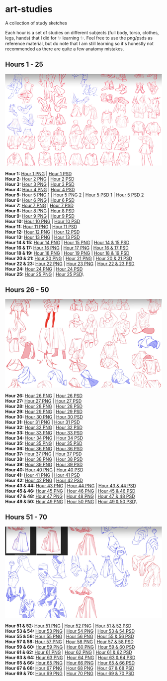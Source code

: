 # art-studies
A collection of study sketches

Each hour is a set of studies on different subjects (full body, torso, clothes, legs, hands) that I did for ✨ learning ✨. Feel free to use the png/psds as reference material, but do note that I am still learning so it's honestly not recommended as there are quite a few anatomy mistakes.

## Hours 1 - 25
![Collage of Hours 1 through 25](https://github.com/cindpear/art-studies/blob/main/hour-1-25.jpg)

**Hour 1:** [Hour 1 PNG](https://github.com/cindpear/art-studies/blob/main/IMG_2957.png) | [Hour 1 PSD](https://github.com/cindpear/art-studies/blob/main/Hour_1.psd)\
**Hour 2:** [Hour 2 PNG](https://github.com/cindpear/art-studies/blob/main/IMG_2966.png) | [Hour 2 PSD](https://github.com/cindpear/art-studies/blob/main/Hour_2.psd)\
**Hour 3:** [Hour 3 PNG](https://github.com/cindpear/art-studies/blob/main/IMG_2971.png) | [Hour 3 PSD](https://github.com/cindpear/art-studies/blob/main/Hour_3.psd)\
**Hour 4:** [Hour 4 PNG](https://github.com/cindpear/art-studies/blob/main/IMG_2984.png) | [Hour 4 PSD](https://github.com/cindpear/art-studies/blob/main/Hour_4.psd)\
**Hour 5:** [Hour 5 PNG 1](https://github.com/cindpear/art-studies/blob/main/IMG_2991.png) | [Hour 5 PNG 2](https://github.com/cindpear/art-studies/blob/main/IMG_2992.png) | [Hour 5 PSD 1](https://github.com/cindpear/art-studies/blob/main/Hour_5-1.psd) | [Hour 5 PSD 2](https://github.com/cindpear/art-studies/blob/main/Hour_5-2.psd)\
**Hour 6:** [Hour 6 PNG](https://github.com/cindpear/art-studies/blob/main/IMG_3004.png) | [Hour 6 PSD](https://github.com/cindpear/art-studies/blob/main/Hour_6.psd)\
**Hour 7:** [Hour 7 PNG](https://github.com/cindpear/art-studies/blob/main/IMG_3012.png) | [Hour 7 PSD](https://github.com/cindpear/art-studies/blob/main/Hour_7.psd)\
**Hour 8:** [Hour 8 PNG](https://github.com/cindpear/art-studies/blob/main/IMG_3022.png) | [Hour 8 PSD](https://github.com/cindpear/art-studies/blob/main/Hour_8.psd)\
**Hour 9:** [Hour 9 PNG](https://github.com/cindpear/art-studies/blob/main/IMG_3029.png) | [Hour 9 PSD](https://github.com/cindpear/art-studies/blob/main/Hour_9.psd)\
**Hour 10:** [Hour 10 PNG](https://github.com/cindpear/art-studies/blob/main/IMG_3042.png) | [Hour 10 PSD](https://github.com/cindpear/art-studies/blob/main/Hour_10.psd)\
**Hour 11:** [Hour 11 PNG](https://github.com/cindpear/art-studies/blob/main/IMG_3044.png) | [Hour 11 PSD](https://github.com/cindpear/art-studies/blob/main/Hour_11.psd)\
**Hour 12:** [Hour 12 PNG](https://github.com/cindpear/art-studies/blob/main/IMG_3056.png) | [Hour 12 PSD](https://github.com/cindpear/art-studies/blob/main/Hour_12.psd)\
**Hour 13:** [Hour 13 PNG](https://github.com/cindpear/art-studies/blob/main/IMG_3061.png) | [Hour 13 PSD](https://github.com/cindpear/art-studies/blob/main/Hour_13.psd)\
**Hour 14 & 15:** [Hour 14 PNG](https://github.com/cindpear/art-studies/blob/main/IMG_3241.png) | [Hour 15 PNG](https://github.com/cindpear/art-studies/blob/main/hour-15.png) | [Hour 14 & 15 PSD](https://github.com/cindpear/art-studies/blob/main/Hour_14_%26_15.psd)\
**Hour 16 & 17:** [Hour 16 PNG](https://github.com/cindpear/art-studies/blob/main/IMG_3242.png) | [Hour 17 PNG](https://github.com/cindpear/art-studies/blob/main/IMG_3076.png) | [Hour 16 & 17 PSD](https://github.com/cindpear/art-studies/blob/main/Hour_16_%26_17.psd)\
**Hour 18 & 19:** [Hour 18 PNG](https://github.com/cindpear/art-studies/blob/main/hour-18.png) | [Hour 19 PNG](https://github.com/cindpear/art-studies/blob/main/hour-19.png) | [Hour 18 & 19 PSD](https://github.com/cindpear/art-studies/blob/main/Hour_18_%26_19.psd)\
**Hour 20 & 21:** [Hour 20 PNG](https://github.com/cindpear/art-studies/blob/main/hour-20.png) | [Hour 21 PNG](https://github.com/cindpear/art-studies/blob/main/hour-21.png) | [Hour 20 & 21 PSD](https://github.com/cindpear/art-studies/blob/main/Hour_20_%26_21.psd)\
**Hour 22 & 23:** [Hour 22 PNG](https://github.com/cindpear/art-studies/blob/main/hour-22.jpg) | [Hour 23 PNG](https://github.com/cindpear/art-studies/blob/main/hour-23.png) | [Hour 22 & 23 PSD](https://github.com/cindpear/art-studies/blob/main/Hour_22_%26_23.psd)\
**Hour 24:** [Hour 24 PNG](https://github.com/cindpear/art-studies/blob/main/hour-24.png) | [Hour 24 PSD](https://github.com/cindpear/art-studies/blob/main/Hour_24.psd)\
**Hour 25:** [Hour 25 PNG](https://github.com/cindpear/art-studies/blob/main/hour-25.png) | [Hour 25 PSD](https://github.com/cindpear/art-studies/blob/main/Hour_25.psd)\

## Hours 26 - 50
![Collage of Hours 26 through 50](https://github.com/cindpear/art-studies/blob/main/hour-26-50.jpg)

**Hour 26:** [Hour 26 PNG](https://github.com/cindpear/art-studies/blob/main/hour-26.png) | [Hour 26 PSD](https://github.com/cindpear/art-studies/blob/main/Hour_26.psd)\
**Hour 27:** [Hour 27 PNG](https://github.com/cindpear/art-studies/blob/main/hour-27.png) | [Hour 27 PSD](https://github.com/cindpear/art-studies/blob/main/Hour_27.psd)\
**Hour 28:** [Hour 28 PNG](https://github.com/cindpear/art-studies/blob/main/hour-28.png) | [Hour 28 PSD](https://github.com/cindpear/art-studies/blob/main/Hour_28.psd)\
**Hour 29:** [Hour 29 PNG](https://github.com/cindpear/art-studies/blob/main/hour-29.png) | [Hour 29 PSD](https://github.com/cindpear/art-studies/blob/main/Hour_29.psd)\
**Hour 30:** [Hour 30 PNG](https://github.com/cindpear/art-studies/blob/main/hour-30.png) | [Hour 30 PSD](https://github.com/cindpear/art-studies/blob/main/Hour_30.psd)\
**Hour 31:** [Hour 31 PNG](https://github.com/cindpear/art-studies/blob/main/hour-31.png) | [Hour 31 PSD](https://github.com/cindpear/art-studies/blob/main/Hour_31.psd)\
**Hour 32:** [Hour 32 PNG](https://github.com/cindpear/art-studies/blob/main/hour-32.png) | [Hour 32 PSD](https://github.com/cindpear/art-studies/blob/main/Hour_32.psd)\
**Hour 33:** [Hour 33 PNG](https://github.com/cindpear/art-studies/blob/main/hour-33.png) | [Hour 33 PSD](https://github.com/cindpear/art-studies/blob/main/Hour_33.psd)\
**Hour 34:** [Hour 34 PNG](https://github.com/cindpear/art-studies/blob/main/hour-34.png) | [Hour 34 PSD](https://github.com/cindpear/art-studies/blob/main/Hour_34.psd)\
**Hour 35:** [Hour 35 PNG](https://github.com/cindpear/art-studies/blob/main/hour-35.png) | [Hour 35 PSD](https://github.com/cindpear/art-studies/blob/main/Hour_35.psd)\
**Hour 36:** [Hour 36 PNG](https://github.com/cindpear/art-studies/blob/main/hour-36.png) | [Hour 36 PSD](https://github.com/cindpear/art-studies/blob/main/Hour_36.psd)\
**Hour 37:** [Hour 37 PNG](https://github.com/cindpear/art-studies/blob/main/hour-37.png) | [Hour 37 PSD](https://github.com/cindpear/art-studies/blob/main/Hour_37.psd)\
**Hour 38:** [Hour 38 PNG](https://github.com/cindpear/art-studies/blob/main/hour-38.png) | [Hour 38 PSD](https://github.com/cindpear/art-studies/blob/main/Hour_38.psd)\
**Hour 39:** [Hour 39 PNG](https://github.com/cindpear/art-studies/blob/main/hour-39.png) | [Hour 39 PSD](https://github.com/cindpear/art-studies/blob/main/Hour_39.psd)\
**Hour 40:** [Hour 40 PNG](https://github.com/cindpear/art-studies/blob/main/hour-40.png) | [Hour 40 PSD](https://github.com/cindpear/art-studies/blob/main/Hour_40.psd)\
**Hour 41:** [Hour 41 PNG](https://github.com/cindpear/art-studies/blob/main/hour-41.png) | [Hour 41 PSD](https://github.com/cindpear/art-studies/blob/main/Hour_41.psd)\
**Hour 42:** [Hour 42 PNG](https://github.com/cindpear/art-studies/blob/main/hour-42.png) | [Hour 42 PSD](https://github.com/cindpear/art-studies/blob/main/Hour_42.psd)\
**Hour 43 & 44:** [Hour 43 PNG](https://github.com/cindpear/art-studies/blob/main/hour-43.png) | [Hour 44 PNG](https://github.com/cindpear/art-studies/blob/main/hour-44.png) | [Hour 43 & 44 PSD](https://github.com/cindpear/art-studies/blob/main/Hour_43_%26_44.psd)\
**Hour 45 & 46:** [Hour 45 PNG](https://github.com/cindpear/art-studies/blob/main/hour-45.png) | [Hour 46 PNG](https://github.com/cindpear/art-studies/blob/main/hour-46.png) | [Hour 45 & 46 PSD](https://github.com/cindpear/art-studies/blob/main/Hour_45_%26_46.psd)\
**Hour 47 & 48:** [Hour 47 PNG](https://github.com/cindpear/art-studies/blob/main/hour-47.png) | [Hour 48 PNG](https://github.com/cindpear/art-studies/blob/main/hour-48.png) | [Hour 47 & 48 PSD](https://github.com/cindpear/art-studies/blob/main/Hour_47_%26_48.psd)\
**Hour 49 & 50:** [Hour 49 PNG](https://github.com/cindpear/art-studies/blob/main/hour-49.png) | [Hour 50 PNG](https://github.com/cindpear/art-studies/blob/main/hour-50.png) | [Hour 49 & 50 PSD](https://github.com/cindpear/art-studies/blob/main/Hour_49_%26_50.psd)\

## Hours 51 - 70
![Collage of Hours 51 through 70](https://github.com/cindpear/art-studies/blob/main/hour-51-70.jpg)

**Hour 51 & 52:** [Hour 51 PNG](https://github.com/cindpear/art-studies/blob/main/hour-51.png) | [Hour 52 PNG](https://github.com/cindpear/art-studies/blob/main/hour-52.png) | [Hour 51 & 52 PSD](https://github.com/cindpear/art-studies/blob/main/Hour_51_%26_52.psd)\
**Hour 53 & 54:** [Hour 53 PNG](https://github.com/cindpear/art-studies/blob/main/hour-53.png) | [Hour 54 PNG](https://github.com/cindpear/art-studies/blob/main/hour-54.png) | [Hour 53 & 54 PSD](https://github.com/cindpear/art-studies/blob/main/Hour_53_%26_54.psd)\
**Hour 55 & 56:** [Hour 55 PNG](https://github.com/cindpear/art-studies/blob/main/hour-55.png) | [Hour 56 PNG](https://github.com/cindpear/art-studies/blob/main/hour-56.png) | [Hour 55 & 56 PSD](https://github.com/cindpear/art-studies/blob/main/Hour_55_%26_56.psd)\
**Hour 57 & 58:** [Hour 57 PNG](https://github.com/cindpear/art-studies/blob/main/hour-57.png) | [Hour 58 PNG](https://github.com/cindpear/art-studies/blob/main/hour-58.png) | [Hour 57 & 58 PSD](https://github.com/cindpear/art-studies/blob/main/Hour_57_%26_58.psd)\
**Hour 59 & 60:** [Hour 59 PNG](https://github.com/cindpear/art-studies/blob/main/hour-59.png) | [Hour 60 PNG](https://github.com/cindpear/art-studies/blob/main/hour-60.png) | [Hour 59 & 60 PSD](https://github.com/cindpear/art-studies/blob/main/Hour_59_%26_60.psd)\
**Hour 61 & 62:** [Hour 61 PNG](https://github.com/cindpear/art-studies/blob/main/hour-61.png) | [Hour 62 PNG](https://github.com/cindpear/art-studies/blob/main/hour-62.png) | [Hour 61 & 62 PSD](https://github.com/cindpear/art-studies/blob/main/Hour_61_%26_62.psd)\
**Hour 63 & 64:** [Hour 63 PNG](https://github.com/cindpear/art-studies/blob/main/hour-63.png) | [Hour 64 PNG](https://github.com/cindpear/art-studies/blob/main/hour-64.png) | [Hour 63 & 64 PSD](https://github.com/cindpear/art-studies/blob/main/Hour_63_%26_64.psd)\
**Hour 65 & 66:** [Hour 65 PNG](https://github.com/cindpear/art-studies/blob/main/hour-65.png) | [Hour 66 PNG](https://github.com/cindpear/art-studies/blob/main/hour-66.png) | [Hour 65 & 66 PSD](https://github.com/cindpear/art-studies/blob/main/Hour_65_%26_66.psd)\
**Hour 67 & 68:** [Hour 67 PNG](https://github.com/cindpear/art-studies/blob/main/hour-67.png) | [Hour 68 PNG](https://github.com/cindpear/art-studies/blob/main/hour-68.png) | [Hour 67 & 68 PSD](https://github.com/cindpear/art-studies/blob/main/Hour_67_%26_68.psd)\
**Hour 69 & 70:** [Hour 69 PNG](https://github.com/cindpear/art-studies/blob/main/hour-69.png) | [Hour 70 PNG](https://github.com/cindpear/art-studies/blob/main/hour-70.png) | [Hour 69 & 70 PSD](https://github.com/cindpear/art-studies/blob/main/Hour_69_%26_70.psd)
